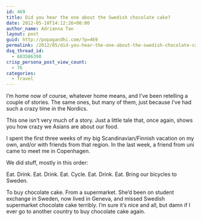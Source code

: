 ```yaml
---
id: 469
title: Did you hear the one about the Swedish chocolate cake?
date: 2012-05-10T14:12:26+00:00
author_name: Adrianna Tan
layout: post
guid: http://popagandhi.com/?p=469
permalink: /2012/05/did-you-hear-the-one-about-the-swedish-chocolate-cake/
dsq_thread_id:
  - 683586398
crisp_persona_post_view_count:
  - 76
categories:
  - Travel
---
```

I&#8217;m home now of course, whatever home means, and I&#8217;ve been retelling a couple of stories. The same ones, but many of them, just because I&#8217;ve had such a crazy time in the Nordics.

This one isn&#8217;t very much of a story. Just a little tale that, once again, shows you how crazy we Asians are about our food.

I spent the first three weeks of my big Scandinavian/Finnish vacation on my own, and/or with friends from that region. In the last week, a friend from uni came to meet me in Copenhagen.

We did stuff, mostly in this order:

Eat. Drink. Eat. Drink. Eat. Cycle. Eat. Drink. Eat. Bring our bicycles to Sweden.

To buy chocolate cake. From a supermarket. She&#8217;d been on student exchange in Sweden, now lived in Geneva, and missed Swedish supermarket chocolate cake terribly. I&#8217;m sure it&#8217;s nice and all, but damn if I ever go to another country to buy chocolate cake again.
